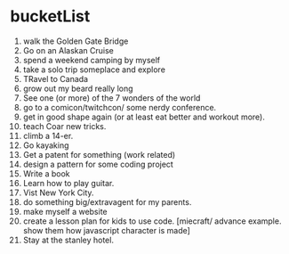 # bucketList

1. walk the Golden Gate Bridge
2. Go on an Alaskan Cruise
3. spend a weekend camping by myself
4. take a solo trip someplace and explore
5. TRavel to Canada 
6. grow out my beard really long
7. See one (or more) of the 7 wonders of the world
8. go to a comicon/twitchcon/ some nerdy conference. 
9. get in good shape again (or at least eat better and workout more).
10. teach Coar new tricks. 
11. climb a 14-er. 
12. Go kayaking
13. Get a patent for something (work related)
14. design a pattern for some coding project
15. Write a book
16. Learn how to play guitar.
17. Vist New York City. 
18. do something big/extravagent for my parents. 
19. make myself a website
20. create a lesson plan for kids to use code. [miecraft/ advance example. show them how javascript character is made]
21. Stay at the stanley hotel. 



